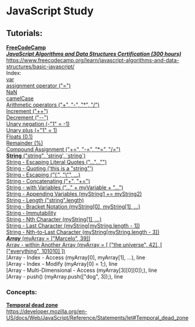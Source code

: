 # **JavaScript Study**

## Tutorials:

**[FreeCodeCamp](https://www.freecodecamp.org/)**  
_[**JavaScript Algorithms and Data Structures Certification (300 hours)**](https://www.freecodecamp.org/learn/javascript-algorithms-and-data-structures/basic-javascript/)_  
https://www.freecodecamp.org/learn/javascript-algorithms-and-data-structures/basic-javascript/  
Index:  
[var](https://github.com/marcelosperalta/javascript/blob/master/freecodecamp/freecodecamp.js#L35)  
[assignment operator ("=")](https://github.com/marcelosperalta/javascript/blob/master/freecodecamp/freecodecamp.js#L61)  
[NaN](https://github.com/marcelosperalta/javascript/blob/master/freecodecamp/freecodecamp.js#L94)  
[camelCase](https://github.com/marcelosperalta/javascript/blob/master/freecodecamp/freecodecamp.js#L102)  
[Arithmetic operators ("+", "-", "\*", "/")](https://github.com/marcelosperalta/javascript/blob/master/freecodecamp/freecodecamp.js#L120)  
[Increment ("++")](https://github.com/marcelosperalta/javascript/blob/master/freecodecamp/freecodecamp.js#L229)  
[Decrement ("--")](https://github.com/marcelosperalta/javascript/blob/master/freecodecamp/freecodecamp.js#L250)  
[Unary negation (-"1" = -1)](https://github.com/marcelosperalta/javascript/blob/master/freecodecamp/freecodecamp.js#L271)  
[Unary plus (+"1" = 1)](https://github.com/marcelosperalta/javascript/blob/master/freecodecamp/freecodecamp.js#L280)  
[Floats (0.1)](https://github.com/marcelosperalta/javascript/blob/master/freecodecamp/freecodecamp.js#L310)  
[Remainder (%)](https://github.com/marcelosperalta/javascript/blob/master/freecodecamp/freecodecamp.js#L334)  
[Compound Assignment ("+=", "-=", "*=", "/=")](https://github.com/marcelosperalta/javascript/blob/master/freecodecamp/freecodecamp.js#L352)  
[**String** ("string", 'string', \`string`)](https://github.com/marcelosperalta/javascript/blob/master/freecodecamp/freecodecamp.js#L396)  
[String - Escaping Literal Quotes ("...\"...\"")](https://github.com/marcelosperalta/javascript/blob/master/freecodecamp/freecodecamp.js#L408)  
[String - Quoting ('this is a "string"')](https://github.com/marcelosperalta/javascript/blob/master/freecodecamp/freecodecamp.js#L421)  
[String - Escaping ("\\'", "\\"", ...)](https://github.com/marcelosperalta/javascript/blob/master/freecodecamp/freecodecamp.js#L437)  
[String - Concatenating ("+", "+=")](https://github.com/marcelosperalta/javascript/blob/master/freecodecamp/freecodecamp.js#L473)  
[String - with Variables ("..." +  myVariable + "...")](https://github.com/marcelosperalta/javascript/blob/master/freecodecamp/freecodecamp.js#L494)  
[String - Appending Variables (myString1 += myString2)](https://github.com/marcelosperalta/javascript/blob/master/freecodecamp/freecodecamp.js#L503)  
[String - Length ("string".length)](https://github.com/marcelosperalta/javascript/blob/master/freecodecamp/freecodecamp.js#L513)  
[String - Bracket Notation (myString[0], myString[1], ...)](https://github.com/marcelosperalta/javascript/blob/master/freecodecamp/freecodecamp.js#L525)  
[String - Immutability](https://github.com/marcelosperalta/javascript/blob/master/freecodecamp/freecodecamp.js#L549)  
[String - Nth Character (myString[1], ...)](https://github.com/marcelosperalta/javascript/blob/master/freecodecamp/freecodecamp.js#L567)  
[String - Last Character (myString[myString.length - 1])](https://github.com/marcelosperalta/javascript/blob/master/freecodecamp/freecodecamp.js#L584)  
[String - Nth-to-Last Character (myString[myString.length - 3])](https://github.com/marcelosperalta/javascript/blob/master/freecodecamp/freecodecamp.js#L598)  
[**_Array_** (myArray = ["Marcelo", 39])](https://github.com/marcelosperalta/javascript/blob/master/freecodecamp/freecodecamp.js#L634)  
[Array - within Another Array (myArray = \[ ["the universe", 42], [ ["everything", 101010] ])](https://github.com/marcelosperalta/javascript/blob/master/freecodecamp/freecodecamp.js#L649)  
[Array - Index - Access (myArray[0], myArray[1], ...), line   
[Array - Index - Modify (myArray[0] = 1;), line   
[Array - Multi-Dimensional - Access (myArray[3][0][0]);), line   
[Array - push() (myArray.push(["dog", 3]);), line   

### Concepts:

**[Temporal dead zone](https://developer.mozilla.org/en-US/docs/Web/JavaScript/Reference/Statements/let#Temporal_dead_zone)**  
https://developer.mozilla.org/en-US/docs/Web/JavaScript/Reference/Statements/let#Temporal_dead_zone